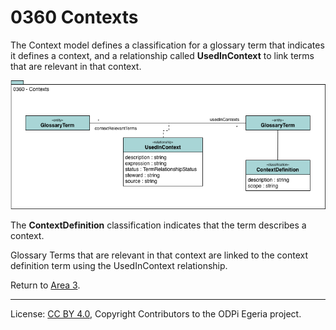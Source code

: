 <!-- SPDX-License-Identifier: CC-BY-4.0 -->
<!-- Copyright Contributors to the ODPi Egeria project. -->

# 0360 Contexts

The Context model defines a classification for a
glossary term that indicates it defines a context,
and a relationship called **UsedInContext** to link terms that are relevant in that context.

![UML](0360-Contexts.png#pagewidth)

The **ContextDefinition** classification indicates that the term describes a context.
    
Glossary Terms that are relevant in that context are linked to the context definition term using the UsedInContext relationship.


Return to [Area 3](Area-3-models.md).

----
License: [CC BY 4.0](https://creativecommons.org/licenses/by/4.0/),
Copyright Contributors to the ODPi Egeria project.